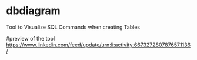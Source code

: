 # dbdiagram
Tool to Visualize SQL Commands when creating Tables

#preview of the tool 
https://www.linkedin.com/feed/update/urn:li:activity:6673272807876571136/
